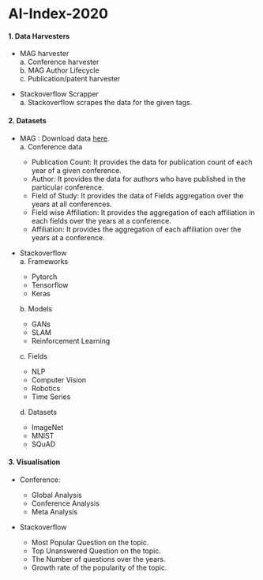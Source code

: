 # AI-Index-2020

#### 1. Data Harvesters
- MAG harvester<br>
  a. Conference harvester<br>
  b. MAG Author Lifecycle<br>
  c. Publication/patent harvester<br>
  
- Stackoverflow Scrapper<br>
  a. Stackoverflow scrapes the data for the given tags.<br>
  
#### 2. Datasets
- MAG : Download data <a href="https://drive.google.com/drive/folders/1bxkBU_eGI_ZJ4AAmyVh12PRYSKxr4xc2?usp=sharing">here</a>.<br>
  a. Conference data <br>
    * Publication Count: It provides the data for publication count of each year of a given conference.<br>
    * Author: It provides the data for authors who have published in the particular conference.<br>
    * Field of Study: It provides the data of Fields aggregation over the years at all conferences.<br>
    * Field wise Affiliation: It provides the aggregation of each affiliation in each fields over the years at a conference.<br>
    * Affiliation: It provides the aggregation of each affiliation over the years at a conference.<br>
    
- Stackoverflow<br>
	a. Frameworks<br>
	* Pytorch<br>
	* Tensorflow<br>
	* Keras<br>

	b. Models<br>
	* GANs<br>
	* SLAM<br>
	* Reinforcement Learning<br>

	c. Fields<br>
	* NLP<br>
	* Computer Vision<br>
	* Robotics<br>
	* Time Series<br>

	d. Datasets<br>
	* ImageNet<br>
	* MNIST<br>
	* SQuAD<br>

#### 3. Visualisation

- Conference:<br>
  * Global Analysis<br>
  * Conference Analysis<br>
  * Meta Analysis<br>
 
- Stackoverflow<br>
  * Most Popular Question on the topic.<br>
  * Top Unanswered Question on the topic.<br>
  * The Number of questions over the years.<br>
  * Growth rate of the popularity of the topic.<br>